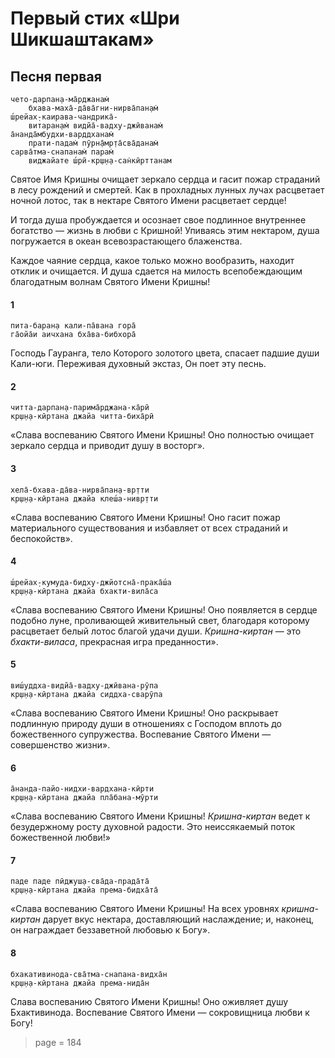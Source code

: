 # Первый стих «Шри Шикшаштакам»

## Песня первая

    чето-дарпан̣а-ма̄рджанам̇
        бхава-маха̄-да̄ва̄гни-нирва̄пан̣ам̇
    ш́рейах̣-каирава-чандрика̄-
        витаран̣ам̇ видйа̄-вадху-джӣванам̇
    а̄нанда̄мбудхи-варддханам̇
        прати-падам̇ пӯрн̣а̄мр̣та̄сва̄данам̇
    сарва̄тма-снапанам̇ парам̇
        виджайате ш́рӣ-кр̣ш̣н̣а-сан̇кӣрттанам

Святое Имя Кришны очищает зеркало сердца и гасит пожар страданий в лесу рождений и смертей. Как в прохладных лунных лучах расцветает ночной лотос, так в нектаре Святого Имени расцветает сердце!

И тогда душа пробуждается и осознает свое подлинное внутреннее богатство — жизнь в любви с Кришной! Упиваясь этим нектаром, душа погружается в океан всевозрастающего блаженства.

Каждое чаяние сердца, какое только можно вообразить, находит отклик и очищается. И душа сдается на милость всепобеждающим благодатным волнам Святого Имени Кришны!

#### 1

    пита-баран̣а кали-па̄вана гора̄
    га̄ойа̄и аичхана бха̄ва-бибхора̄

Господь Гауранга, тело Которого золотого цвета, спасает падшие души Кали-юги. Переживая духовный экстаз, Он поет эту песнь.

#### 2

    читта-дарпан̣а-парима̄рджана-ка̄рӣ
    кр̣ш̣н̣а-кӣртана джайа читта-биха̄рӣ

«Слава воспеванию Святого Имени Кришны! Оно полностью очищает зеркало сердца и приводит душу в восторг».

#### 3

    хела̄-бхава-да̄ва-нирва̄пан̣а-вр̣тти
    кр̣ш̣н̣а-кӣртана джайа клеш́а-нивр̣тти

«Слава воспеванию Святого Имени Кришны! Оно гасит пожар материального существования и избавляет от всех страданий и беспокойств».

#### 4

    ш́рейах̣-кумуда-бидху-джйотсна̄-прака̄ш́а
    кр̣ш̣н̣а-кӣртана джайа бхакти-вила̄са

«Слава воспеванию Святого Имени Кришны! Оно появляется в сердце подобно луне, проливающей живительный свет, благодаря которому расцветает белый лотос благой удачи души. *Кришна-киртан* — это *бхакти-виласа*, прекрасная игра преданности».

#### 5

    виш́уддха-видйа̄-вадху-джӣвана-рӯпа
    кр̣ш̣н̣а-кӣртана джайа сиддха-сварӯпа

«Слава воспеванию Святого Имени Кришны! Оно раскрывает подлинную природу души в отношениях с Господом вплоть до божественного супружества. Воспевание Святого Имени — совершенство жизни».

#### 6

    а̄нанда-пайо-нидхи-вардхана-кӣрти
    кр̣ш̣н̣а-кӣртана джайа пла̄бана-мӯрти

«Слава воспеванию Святого Имени Кришны! *Кришна-киртан* ведет к безудержному росту духовной радости. Это неиссякаемый поток божественной любви!»

#### 7

    паде паде пӣджуш̣а-сва̄да-прада̄та̄
    кр̣ш̣н̣а-кӣртана джайа према-бидха̄та̄

«Слава воспеванию Святого Имени Кришны! На всех уровнях *кришна-киртан* дарует вкус нектара, доставляющий наслаждение; и, наконец, он награждает беззаветной любовью к Богу».

#### 8

    бхакативинода-сва̄тма-снапана-видха̄н
    кр̣ш̣н̣а-кӣртана джайа према-нида̄н

Слава воспеванию Святого Имени Кришны! Оно оживляет душу Бхактивинода. Воспевание Святого Имени — сокровищница любви к Богу!


> page = 184